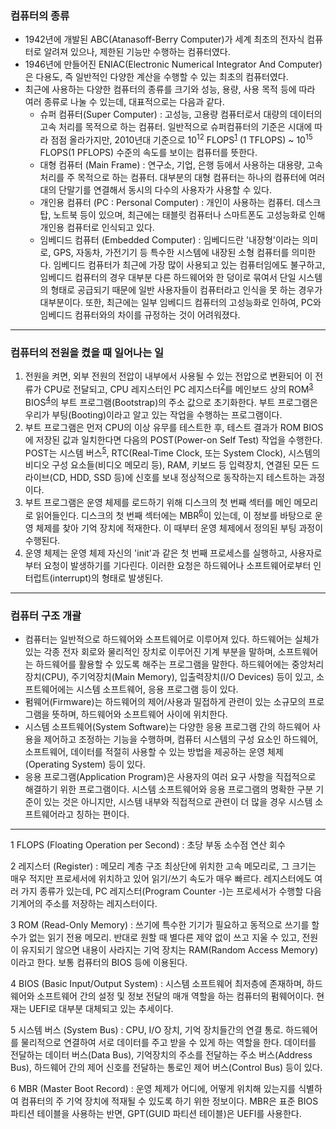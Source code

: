 ### 컴퓨터의 종류
- 1942년에 개발된 ABC(Atanasoff-Berry Computer)가 세계 최초의 전자식 컴퓨터로 알려져 있으나, 제한된 기능만 수행하는 컴퓨터였다.
- 1946년에 만들어진 ENIAC(Electronic Numerical Integrator And Computer)은 다용도, 즉 일반적인 다양한 계산을 수행할 수 있는 최초의 컴퓨터였다.
- 최근에 사용하는 다양한 컴퓨터의 종류를 크기와 성능, 용량, 사용 목적 등에 따라 여러 종류로 나눌 수 있는데, 대표적으로는 다음과 같다.
	- 슈퍼 컴퓨터(Super Computer) : 고성능, 고용량 컴퓨터로서 대량의 데이터의 고속 처리를 목적으로 하는 컴퓨터. 일반적으로 슈퍼컴퓨터의 기준은 시대에 따라 점점 올라가지만, 2010년대 기준으로 10<sup>12</sup> FLOPS<sup>[1](#footnote_1)</sup> (1 TFLOPS) ~ 10<sup>15</sup> FLOPS(1 PFLOPS) 수준의 속도를 보이는 컴퓨터를 뜻한다.
	- 대형 컴퓨터 (Main Frame) : 연구소, 기업, 은행 등에서 사용하는 대용량, 고속 처리를 주 목적으로 하는 컴퓨터. 대부분의 대형 컴퓨터는 하나의 컴퓨터에 여러 대의 단말기를 연결해서 동시의 다수의 사용자가 사용할 수 있다.
	- 개인용 컴퓨터 (PC : Personal Computer) : 개인이 사용하는 컴퓨터. 데스크탑, 노트북 등이 있으며, 최근에는 태블릿 컴퓨터나 스마트폰도 고성능화로 인해 개인용 컴퓨터로 인식되고 있다.
	- 임베디드 컴퓨터 (Embedded Computer) : 임베디드란 '내장형'이라는 의미로, GPS, 자동차, 가전기기 등 특수한 시스템에 내장된 소형 컴퓨터를 의미한다. 임베디드 컴퓨터가 최근에 가장 많이 사용되고 있는 컴퓨터임에도 불구하고,  임베디드 컴퓨터의 경우 대부분 다른 하드웨어와 한 덩이로 묶여서 단일 시스템의 형태로 공급되기 때문에 일반 사용자들이 컴퓨터라고 인식을 못 하는 경우가 대부분이다. 또한, 최근에는 일부 임베디드 컴퓨터의 고성능화로 인하여, PC와 임베디드 컴퓨터와의 차이를 규정하는 것이 어려워졌다.

---

### 컴퓨터의 전원을 켰을 때 일어나는 일
1. 전원을 켜면, 외부 전원의 전압이 내부에서 사용될 수 있는 전압으로 변환되어 이 전류가 CPU로 전달되고, CPU 레지스터인 PC 레지스터<sup>[2](#footnote_2)</sup>를 메인보드 상의 ROM<sup>[3](#footnote_3)</sup> BIOS<sup>[4](#footnote_4)</sup>의 부트 프로그램(Bootstrap)의 주소 값으로 초기화한다. 부트 프로그램은 우리가 부팅(Booting)이라고 알고 있는 작업을 수행하는 프로그램이다.
2. 부트 프로그램은 먼저 CPU의 이상 유무를 테스트한 후, 테스트 결과가 ROM BIOS에 저장된 값과 일치한다면 다음의 POST(Power-on Self Test) 작업을 수행한다. POST는 시스템 버스<sup>[5](#footnote_5)</sup>, RTC(Real-Time Clock, 또는 System Clock), 시스템의 비디오 구성 요소들(비디오 메모리 등), RAM, 키보드 등 입력장치, 연결된 모든 드라이브(CD, HDD, SSD 등)에 신호를 보내 정상적으로 동작하는지 테스트하는 과정이다.
3. 부트 프로그램은 운영 체제를 로드하기 위해 디스크의 첫 번째 섹터를 메인 메모리로 읽어들인다. 디스크의 첫 번째 섹터에는 MBR<sup>[6](#footnote_6)</sup>이 있는데, 이 정보를 바탕으로 운영 체제를 찾아 기억 장치에 적재한다. 이 때부터 운영 체제에서 정의된 부팅 과정이 수행된다.
4. 운영 체제는 운영 체제 자신의 'init'과 같은 첫 번째 프로세스를 실행하고, 사용자로부터 요청이 발생하기를 기다린다. 이러한 요청은 하드웨어나 소프트웨어로부터 인터럽트(interrupt)의 형태로 발생된다.

---

### 컴퓨터 구조 개괄
- 컴퓨터는 일반적으로 하드웨어와 소프트웨어로 이루어져 있다. 하드웨어는 실체가 있는 각종 전자 회로와 물리적인 장치로 이루어진 기계 부분을 말하며, 소프트웨어는 하드웨어를 활용할 수 있도록 해주는 프로그램을 말한다. 하드웨어에는 중앙처리장치(CPU), 주기억장치(Main Memory), 입출력장치(I/O Devices) 등이 있고, 소프트웨어에는 시스템 소프트웨어, 응용 프로그램 등이 있다.
- 펌웨어(Firmware)는 하드웨어의 제어/사용과 밀접하게 관련이 있는 소규모의 프로그램을 뜻하며, 하드웨어와 소프트웨어 사이에 위치한다.
- 시스템 소프트웨어(System Software)는 다양한 응용 프로그램 간의 하드웨어 사용을 제어하고 조정하는 기능을 수행하며,  컴퓨터 시스템의 구성 요소인 하드웨어, 소프트웨어, 데이터를 적절히 사용할 수 있는 방법을 제공하는 운영 체제(Operating System) 등이 있다.
- 응용 프로그램(Application Program)은 사용자의 여러 요구 사항을 직접적으로 해결하기 위한 프로그램이다. 시스템 소프트웨어와 응용 프로그램의 명확한 구분 기준이 있는 것은 아니지만, 시스템 내부와 직접적으로 관련이 더 많을 경우 시스템 소프트웨어라고 칭하는 편이다.

---

<a name = "footnote_1">1</a> FLOPS (Floating Operation per Second) : 초당 부동 소수점 연산 회수

<a name = "footnote_2">2</a> 레지스터 (Register) : 메모리 계층 구조 최상단에 위치한 고속 메모리로, 그 크기는 매우 적지만 프로세서에 위치하고 있어 읽기/쓰기 속도가 매우 빠르다. 레지스터에도 여러 가지 종류가 있는데, PC 레지스터(Program Counter -)는 프로세서가 수행할 다음 기계어의 주소를 저장하는 레지스터이다.

<a name = "footnote_3">3</a> ROM (Read-Only Memory) : 쓰기에 특수한 기기가 필요하고 동적으로 쓰기를 할 수가 없는 읽기 전용 메모리. 반대로 원할 때 별다른 제약 없이 쓰고 지울 수 있고, 전원이 유지되기 않으면 내용이 사라지는 기억 장치는 RAM(Random Access Memory)이라고 한다. 보통 컴퓨터의 BIOS 등에 이용된다.

<a name = "footnote_4">4</a> BIOS (Basic Input/Output System) : 시스템 소프트웨어 최저층에 존재하며, 하드웨어와 소프트웨어 간의 설정 및 정보 전달의 매개 역할을 하는 컴퓨터의 펌웨어이다. 현재는 UEFI로 대부분 대체되고 있는 추세이다.

<a name = "footnote_5">5</a> 시스템 버스 (System Bus) : CPU, I/O 장치, 기억 장치들간의 연결 통로. 하드웨어를 물리적으로 연결하여 서로 데이터를 주고 받을 수 있게 하는 역할을 한다. 데이터를 전달하는 데이터 버스(Data Bus), 기억장치의 주소를 전달하는 주소 버스(Address Bus), 하드웨어 간의 제어 신호를 전달하는 통로인 제어 버스(Control Bus) 등이 있다.

<a name = "footnote_6">6</a> MBR (Master Boot Record) : 운영 체제가 어디에, 어떻게 위치해 있는지를 식별하여 컴퓨터의 주 기억 장치에 적재될 수 있도록 하기 위한 정보이다.  MBR은 표준 BIOS 파티션 테이블을 사용하는 반면, GPT(GUID 파티션 테이블)은 UEFI를 사용한다.
